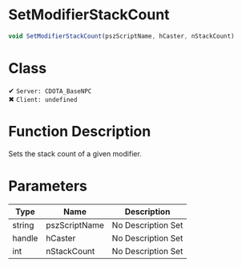 # SetModifierStackCount
```js	
void SetModifierStackCount(pszScriptName, hCaster, nStackCount)
```
# Class
✔ `Server: CDOTA_BaseNPC`  
✖ `Client: undefined`  

# Function Description
Sets the stack count of a given modifier.
# Parameters
Type|Name|Description
--|--|--
string|pszScriptName|No Description Set
handle|hCaster|No Description Set
int|nStackCount|No Description Set
